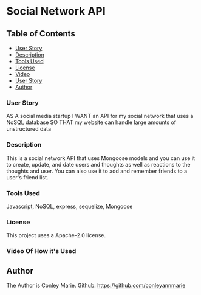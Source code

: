 # Social Network API

## Table of Contents

- [User Story](#user-story)
- [Description](#description)
- [Tools Used](#tools-used)
- [License](#license)
- [Video](#video-of-how-it's-used)
- [User Story](#user-story)
- [Author](#author)

### User Story
AS A social media startup
I WANT an API for my social network that uses a NoSQL database
SO THAT my website can handle large amounts of unstructured data

### Description

This is a social network API that uses Mongoose models and you can use it to create, update, and date users and thoughts as well as reactions to the thoughts and user. You can also use it to add and remember friends to a user's friend list.

### Tools Used

Javascript, NoSQL, express, sequelize, Mongoose

### License

This project uses a Apache-2.0 license.

### Video Of How it's Used

## Author

The Author is Conley Marie. Github: https://github.com/conleyannmarie

###